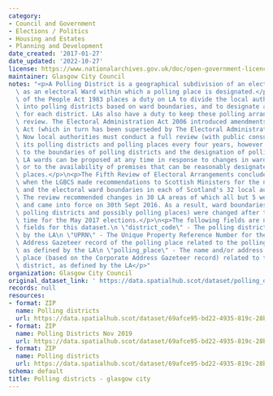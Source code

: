 ```yaml
---
category:
- Council and Government
- Elections / Politics
- Housing and Estates
- Planning and Development
date_created: '2017-01-27'
date_updated: '2022-10-27'
license: https://www.nationalarchives.gov.uk/doc/open-government-licence/version/3/
maintainer: Glasgow City Council
notes: "<p>A Polling District is a geographical subdivision of an electoral area such\
  \ as an electoral Ward within which a polling place is designated.</p>\n<p>The Representation\
  \ of the People Act 1983 places a duty on LA to divide the local authority area\
  \ into polling districts based on ward boundaries, and to designate a polling place\
  \ for each district. LAs also have a duty to keep these polling arrangements under\
  \ review. The Electoral Administration Act 2006 introduced amendments to the 1983\
  \ Act (which in turn has been superseded by The Electoral Administration Act 2013).\
  \ Now local authorities must conduct a full review (with public consultation) of\
  \ its polling districts and polling places every four years, however adjustments\
  \ to the boundaries of polling districts and the designation of polling places within\
  \ LA wards can be proposed at any time in response to changes in ward boundaries\
  \ or to the availability of premises that can be reasonably designated as polling\
  \ places.</p>\n<p>The Fifth Review of Electoral Arrangements concluded in May 2016\
  \ when the LGBCS made recommendations to Scottish Ministers for the number of Councillors\
  \ and the electoral ward boundaries in each of Scotland's 32 local authorities.\
  \ The review recommended changes in 30 LA areas of which all but 5 were accepted\
  \ and came into force on 30th Sept 2016. As a result, ward boundaries (and therefore\
  \ polling districts and possibly polling places) were changed after this date in\
  \ time for the May 2017 elections.</p>\n<p>The following fields are now MANDATORY\
  \ fields for this dataset.\n \"district_code\" - The polling district code, as defined\
  \ by the LA\n \"UPRN\" - The Unique Property Reference Number for the Corporate\
  \ Address Gazeteer record of the polling place related to the polling district,\
  \ as defined by the LA\n \"polling_place\" - The name and/or address of the polling\
  \ place (based on the Corporate Address Gazeteer record) related to the polling\
  \ district, as defined by the LA</p>"
organization: Glasgow City Council
original_dataset_link: ' https://data.spatialhub.scot/dataset/polling_districts-gc'
records: null
resources:
- format: ZIP
  name: Polling districts
  url: https://data.spatialhub.scot/dataset/69afce95-bd22-4935-819c-28ba874044fb/resource/fa2b6268-9997-43f3-b0ef-577caf10dda0/download/pollingdistrictsgcc.zip
- format: ZIP
  name: Polling Districts Nov 2019
  url: https://data.spatialhub.scot/dataset/69afce95-bd22-4935-819c-28ba874044fb/resource/865b7a32-6f52-48e3-9eb1-507e90054c07/download/polling_districts.zip
- format: ZIP
  name: Polling districts
  url: https://data.spatialhub.scot/dataset/69afce95-bd22-4935-819c-28ba874044fb/resource/b12bcffe-b193-46f6-8722-dd21cc68d6e0/download/polling_districts.zip
schema: default
title: Polling districts - glasgow city
---
```

